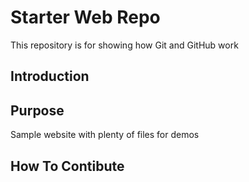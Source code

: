# Starter Web Repo

This repository is for showing how Git and GitHub work
## Introduction 

## Purpose

Sample website with plenty of files for demos

## How To Contibute